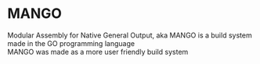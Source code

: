 # MANGO
Modular Assembly for Native General Output, aka MANGO is a build system made in the GO programming language  
MANGO was made as a more user friendly build system  
